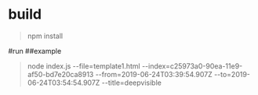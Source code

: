 # build
> npm install

#run
##example
> node index.js --file=template1.html --index=c25973a0-90ea-11e9-af50-bd7e20ca8913 --from=2019-06-24T03:39:54.907Z --to=2019-06-24T03:54:54.907Z --title=deepvisible